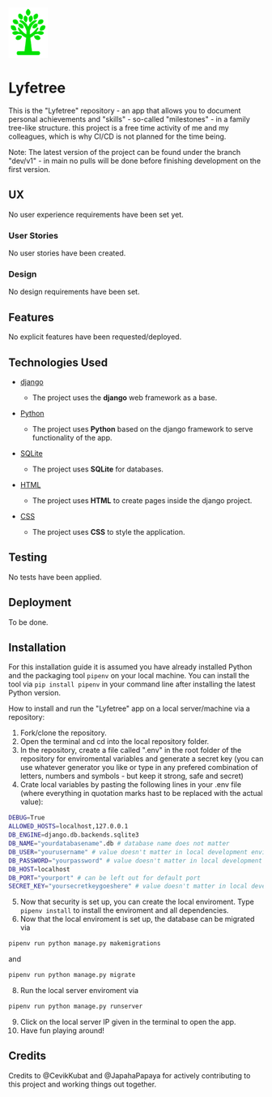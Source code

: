 ![Lyfetree Logo](./static/img/logo.png)
# Lyfetree
This is the "Lyfetree" repository - an app that allows you to document personal achievements and "skills" - so-called "milestones" - in a family tree-like structure.
this project is a free time activity of me and my colleagues, which is why CI/CD is not planned for the time being.

Note: The latest version of the project can be found under the branch "dev/v1" - in main no pulls will be done before finishing development on the first version.
## UX
No user experience requirements have been set yet.
### User Stories
No user stories have been created.
### Design
No design requirements have been set.
## Features
No explicit features have been requested/deployed.
## Technologies Used
- [django](https://www.djangoproject.com)
    - The project uses the **django** web framework as a base.

- [Python](https://www.python.org)
    - The project uses **Python** based on the django framework to serve functionality of the app.

- [SQLite](https://www.sqlite.org/index.html)
    - The project uses **SQLite** for databases.

- [HTML](https://www.w3.org/)
    - The project uses **HTML** to create pages inside the django project.

- [CSS](https://www.w3.org/)
    - The project uses **CSS** to style the application.
## Testing
No tests have been applied.
## Deployment
To be done.
## Installation
For this installation guide it is assumed you have already installed Python and the packaging tool ```pipenv``` on your local machine.
You can install the tool via ```pip install pipenv``` in your command line after installing the latest Python version.

How to install and run the "Lyfetree" app on a local server/machine via a repository:
1. Fork/clone the repository.
2. Open the terminal and cd into the local repository folder.
3. In the repository, create a file called ".env" in the root folder of the repository for enviromental variables and generate a secret key (you can use whatever generator you like or type in any prefered combination of letters, numbers and symbols - but keep it strong, safe and secret)
4. Crate local variables by pasting the following lines in your .env file (where everything in quotation marks hast to be replaced with the actual value):
```bash
DEBUG=True
ALLOWED_HOSTS=localhost,127.0.0.1
DB_ENGINE=django.db.backends.sqlite3
DB_NAME="yourdatabasename".db # database name does not matter
DB_USER="yourusername" # value doesn't matter in local development environment
DB_PASSWORD="yourpassword" # value doesn't matter in local development environment
DB_HOST=localhost
DB_PORT="yourport" # can be left out for default port
SECRET_KEY="yoursecretkeygoeshere" # value doesn't matter in local development environment
```
5. Now that security is set up, you can create the local enviroment. Type ```pipenv install``` 
to install the enviroment and all dependencies.
6. Now that the local enviroment is set up, the database can be migrated via 
```bash
pipenv run python manage.py makemigrations
``` 
and 
```bash
pipenv run python manage.py migrate
```
8. Run the local server enviroment via 
```bash
pipenv run python manage.py runserver
```
9. Click on the local server IP given in the terminal to open the app.
8. Have fun playing around!
## Credits
Credits to @CevikKubat and @JapahaPapaya for actively contributing to this project and working things out together.